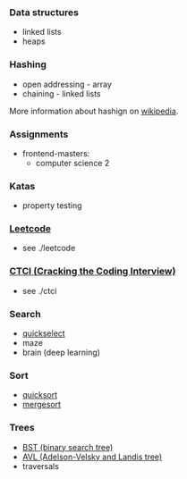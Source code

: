 ### Data structures
  * linked lists
  * heaps

### Hashing
  * open addressing - array
  * chaining - linked lists

More information about hashign on [wikipedia](https://en.wikipedia.org/wiki/Hash_table).

### Assignments
  * frontend-masters:
    * computer science 2

### Katas
  * property testing

### [Leetcode](https://leetcode.com/)
  * see ./leetcode

### [CTCI (Cracking the Coding Interview)](http://www.crackingthecodinginterview.com/)
  * see ./ctci

### Search
  * [quickselect](https://en.wikipedia.org/wiki/Quickselect)
  * maze
  * brain (deep learning)

### Sort
  * [quicksort](https://en.wikipedia.org/wiki/Quicksort)
  * [mergesort](https://en.wikipedia.org/wiki/Merge_sort)

### Trees
  * [BST (binary search tree)](https://en.wikipedia.org/wiki/Binary_search_tree)
  * [AVL (Adelson-Velsky and Landis tree)](https://en.wikipedia.org/wiki/AVL_tree)
  * traversals
